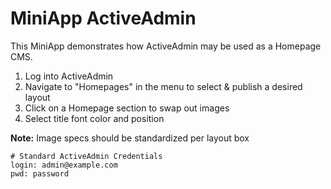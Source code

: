 # MiniApp ActiveAdmin

This MiniApp demonstrates how ActiveAdmin may be used as a Homepage CMS.

1. Log into ActiveAdmin
2. Navigate to "Homepages" in the menu to select & publish a desired layout
3. Click on a Homepage section to swap out images
4. Select title font color and position

**Note:** Image specs should be standardized per layout box


```
# Standard ActiveAdmin Credentials
login: admin@example.com
pwd: password
```
